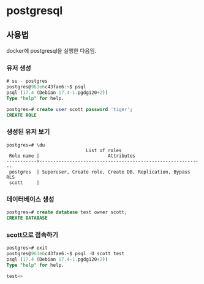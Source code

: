 # postgresql

## 사용법

docker에 postgresql을 실행한 다음임.

### 유저 생성

```sql
# su - postgres
postgres@963e6c43fae6:~$ psql    
psql (17.4 (Debian 17.4-1.pgdg120+2))
Type "help" for help.

postgres=# create user scott password 'tiger';
CREATE ROLE
```


### 생성된 유저 보기
```
postgres=# \du
                             List of roles
 Role name |                         Attributes                         
-----------+------------------------------------------------------------
 postgres  | Superuser, Create role, Create DB, Replication, Bypass RLS
 scott     |
 ```


### 데이터베이스 생성
```sql
postgres=# create database test owner scott;
CREATE DATABASE
```


### scott으로 접속하기
```sql
postgres=# exit
postgres@963e6c43fae6:~$ psql -U scott test
psql (17.4 (Debian 17.4-1.pgdg120+2))
Type "help" for help.

test=> 